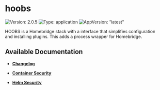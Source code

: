 # hoobs

![Version: 2.0.5](https://img.shields.io/badge/Version-2.0.5-informational?style=flat-square) ![Type: application](https://img.shields.io/badge/Type-application-informational?style=flat-square) ![AppVersion: "latest"](https://img.shields.io/badge/AppVersion-"latest"-informational?style=flat-square)

HOOBS is a Homebridge stack with a interface that simplifies configuration and installing plugins. This adds a process wrapper for Homebridge.  

## Available Documentation

- [**Changelog**](CHANGELOG)

- [**Container Security**](container-security)

- [**Helm Security**](helm-security)

